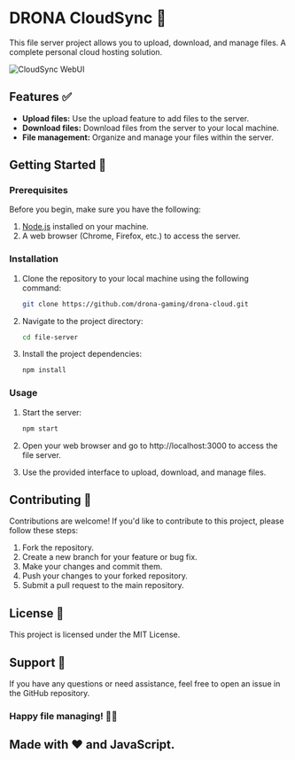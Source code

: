# DRONA CloudSync 📁

This file server project allows you to upload, download, and manage files. A complete personal cloud hosting solution.

![CloudSync WebUI](https://i.imgur.com/E7trKVl.png)

## Features ✅

- **Upload files:** Use the upload feature to add files to the server.
- **Download files:** Download files from the server to your local machine.
- **File management:** Organize and manage your files within the server.

## Getting Started 🚀

### Prerequisites

Before you begin, make sure you have the following:

1. [Node.js](https://nodejs.org/) installed on your machine.
2. A web browser (Chrome, Firefox, etc.) to access the server.

### Installation

1. Clone the repository to your local machine using the following command:

   ```bash
   git clone https://github.com/drona-gaming/drona-cloud.git

2. Navigate to the project directory:

   ```bash
   cd file-server

3. Install the project dependencies:

   ```bash
   npm install

### Usage

1. Start the server:

   ```bash
   npm start

2. Open your web browser and go to http://localhost:3000 to access the file server.

3. Use the provided interface to upload, download, and manage files.

## Contributing 🤝

Contributions are welcome! If you'd like to contribute to this project, please follow these steps:

1. Fork the repository.
2. Create a new branch for your feature or bug fix.
3. Make your changes and commit them.
4. Push your changes to your forked repository.
5. Submit a pull request to the main repository.

## License 📜

This project is licensed under the MIT License.

## Support 📧

If you have any questions or need assistance, feel free to open an issue in the GitHub repository.

### Happy file managing! 📂✨

## Made with ❤️ and JavaScript.